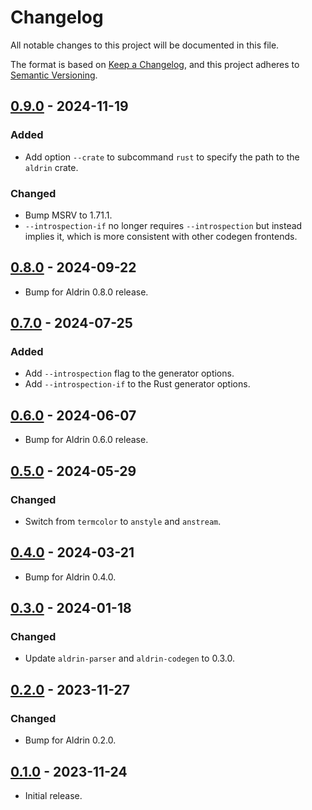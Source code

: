 # Changelog

All notable changes to this project will be documented in this file.

The format is based on [Keep a Changelog](https://keepachangelog.com/en/1.0.0/),
and this project adheres to [Semantic Versioning](https://semver.org/spec/v2.0.0.html).

## [0.9.0] - 2024-11-19

### Added

- Add option `--crate` to subcommand `rust` to specify the path to the `aldrin` crate.

### Changed

- Bump MSRV to 1.71.1.
- `--introspection-if` no longer requires `--introspection` but instead implies it, which is more
  consistent with other codegen frontends.

## [0.8.0] - 2024-09-22

- Bump for Aldrin 0.8.0 release.

## [0.7.0] - 2024-07-25

### Added

- Add `--introspection` flag to the generator options.
- Add `--introspection-if` to the Rust generator options.

## [0.6.0] - 2024-06-07

- Bump for Aldrin 0.6.0 release.

## [0.5.0] - 2024-05-29

### Changed

- Switch from `termcolor` to `anstyle` and `anstream`.

## [0.4.0] - 2024-03-21

- Bump for Aldrin 0.4.0.

## [0.3.0] - 2024-01-18

### Changed

- Update `aldrin-parser` and `aldrin-codegen` to 0.3.0.

## [0.2.0] - 2023-11-27

### Changed

- Bump for Aldrin 0.2.0.

## [0.1.0] - 2023-11-24

- Initial release.

[0.9.0]: https://github.com/dennis-hamester/aldrin/releases/tag/aldrin-gen-0.9.0
[0.8.0]: https://github.com/dennis-hamester/aldrin/releases/tag/aldrin-gen-0.8.0
[0.7.0]: https://github.com/dennis-hamester/aldrin/releases/tag/aldrin-gen-0.7.0
[0.6.0]: https://github.com/dennis-hamester/aldrin/releases/tag/aldrin-gen-0.6.0
[0.5.0]: https://github.com/dennis-hamester/aldrin/releases/tag/aldrin-gen-0.5.0
[0.4.0]: https://github.com/dennis-hamester/aldrin/releases/tag/aldrin-gen-0.4.0
[0.3.0]: https://github.com/dennis-hamester/aldrin/releases/tag/aldrin-gen-0.3.0
[0.2.0]: https://github.com/dennis-hamester/aldrin/releases/tag/aldrin-gen-0.2.0
[0.1.0]: https://github.com/dennis-hamester/aldrin/releases/tag/aldrin-gen-0.1.0
